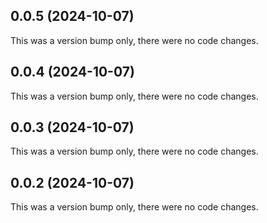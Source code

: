 ## 0.0.5 (2024-10-07)

This was a version bump only, there were no code changes.

## 0.0.4 (2024-10-07)

This was a version bump only, there were no code changes.

## 0.0.3 (2024-10-07)

This was a version bump only, there were no code changes.

## 0.0.2 (2024-10-07)

This was a version bump only, there were no code changes.